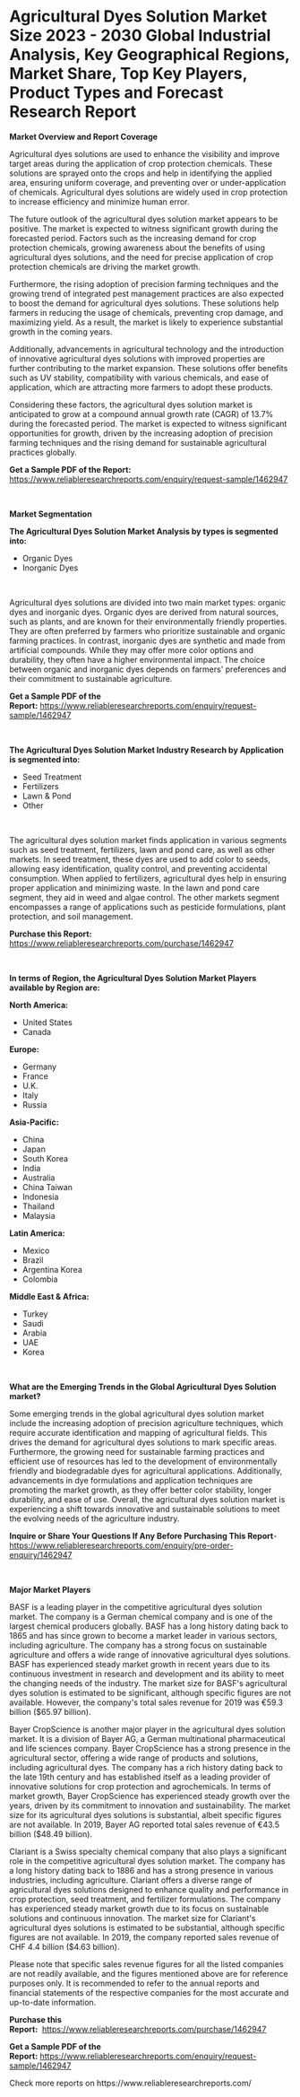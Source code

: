 <p><h1>Agricultural Dyes Solution Market Size 2023 - 2030 Global Industrial Analysis, Key Geographical Regions, Market Share, Top Key Players, Product Types and Forecast Research Report</h1></p><p><strong>Market Overview and Report Coverage</strong></p>
<p><p>Agricultural dyes solutions are used to enhance the visibility and improve target areas during the application of crop protection chemicals. These solutions are sprayed onto the crops and help in identifying the applied area, ensuring uniform coverage, and preventing over or under-application of chemicals. Agricultural dyes solutions are widely used in crop protection to increase efficiency and minimize human error.</p><p>The future outlook of the agricultural dyes solution market appears to be positive. The market is expected to witness significant growth during the forecasted period. Factors such as the increasing demand for crop protection chemicals, growing awareness about the benefits of using agricultural dyes solutions, and the need for precise application of crop protection chemicals are driving the market growth.</p><p>Furthermore, the rising adoption of precision farming techniques and the growing trend of integrated pest management practices are also expected to boost the demand for agricultural dyes solutions. These solutions help farmers in reducing the usage of chemicals, preventing crop damage, and maximizing yield. As a result, the market is likely to experience substantial growth in the coming years.</p><p>Additionally, advancements in agricultural technology and the introduction of innovative agricultural dyes solutions with improved properties are further contributing to the market expansion. These solutions offer benefits such as UV stability, compatibility with various chemicals, and ease of application, which are attracting more farmers to adopt these products.</p><p>Considering these factors, the agricultural dyes solution market is anticipated to grow at a compound annual growth rate (CAGR) of 13.7% during the forecasted period. The market is expected to witness significant opportunities for growth, driven by the increasing adoption of precision farming techniques and the rising demand for sustainable agricultural practices globally.</p></p>
<p><strong>Get a Sample PDF of the Report:</strong> <a href="https://www.reliableresearchreports.com/enquiry/request-sample/1462947">https://www.reliableresearchreports.com/enquiry/request-sample/1462947</a></p>
<p>&nbsp;</p>
<p><strong>Market Segmentation</strong></p>
<p><strong>The Agricultural Dyes Solution Market Analysis by types is segmented into:</strong></p>
<p><ul><li>Organic Dyes</li><li>Inorganic Dyes</li></ul></p>
<p>&nbsp;</p>
<p><p>Agricultural dyes solutions are divided into two main market types: organic dyes and inorganic dyes. Organic dyes are derived from natural sources, such as plants, and are known for their environmentally friendly properties. They are often preferred by farmers who prioritize sustainable and organic farming practices. In contrast, inorganic dyes are synthetic and made from artificial compounds. While they may offer more color options and durability, they often have a higher environmental impact. The choice between organic and inorganic dyes depends on farmers' preferences and their commitment to sustainable agriculture.</p></p>
<p><strong>Get a Sample PDF of the Report:</strong>&nbsp;<a href="https://www.reliableresearchreports.com/enquiry/request-sample/1462947">https://www.reliableresearchreports.com/enquiry/request-sample/1462947</a></p>
<p>&nbsp;</p>
<p><strong>The Agricultural Dyes Solution Market Industry Research by Application is segmented into:</strong></p>
<p><ul><li>Seed Treatment</li><li>Fertilizers</li><li>Lawn & Pond</li><li>Other</li></ul></p>
<p>&nbsp;</p>
<p><p>The agricultural dyes solution market finds application in various segments such as seed treatment, fertilizers, lawn and pond care, as well as other markets. In seed treatment, these dyes are used to add color to seeds, allowing easy identification, quality control, and preventing accidental consumption. When applied to fertilizers, agricultural dyes help in ensuring proper application and minimizing waste. In the lawn and pond care segment, they aid in weed and algae control. The other markets segment encompasses a range of applications such as pesticide formulations, plant protection, and soil management.</p></p>
<p><strong>Purchase this Report:</strong>&nbsp; <a href="https://www.reliableresearchreports.com/purchase/1462947">https://www.reliableresearchreports.com/purchase/1462947</a></p>
<p>&nbsp;</p>
<p><strong>In terms of Region, the Agricultural Dyes Solution Market Players available by Region are:</strong></p>
<p>
    <p> <strong> North America: </strong>
        <ul>
            <li>United States</li>
            <li>Canada</li>
        </ul>
        </p> 
    <p> <strong> Europe: </strong>
        <ul>
            <li>Germany</li>
            <li>France</li>
            <li>U.K.</li>
            <li>Italy</li>
            <li>Russia</li>
        </ul>
        </p> 
    <p> <strong> Asia-Pacific: </strong>
        <ul>
            <li>China</li>
            <li>Japan</li>
            <li>South Korea</li>
            <li>India</li>
            <li>Australia</li>
            <li>China Taiwan</li>
            <li>Indonesia</li>
            <li>Thailand</li>
            <li>Malaysia</li>
        </ul>
        </p> 
    <p> <strong> Latin America: </strong>
        <ul>
            <li>Mexico</li>
            <li>Brazil</li>
            <li>Argentina Korea</li>
            <li>Colombia</li>
        </ul>
        </p> 
    <p> <strong> Middle East & Africa: </strong>
        <ul>
            <li>Turkey</li>
            <li>Saudi</li>
            <li>Arabia</li>
            <li>UAE</li>
            <li>Korea</li>
        </ul>
    </p>
    </p>
<p>&nbsp;</p>
<p><strong>What are the Emerging Trends in the Global Agricultural Dyes Solution market?</strong></p>
<p><p>Some emerging trends in the global agricultural dyes solution market include the increasing adoption of precision agriculture techniques, which require accurate identification and mapping of agricultural fields. This drives the demand for agricultural dyes solutions to mark specific areas. Furthermore, the growing need for sustainable farming practices and efficient use of resources has led to the development of environmentally friendly and biodegradable dyes for agricultural applications. Additionally, advancements in dye formulations and application techniques are promoting the market growth, as they offer better color stability, longer durability, and ease of use. Overall, the agricultural dyes solution market is experiencing a shift towards innovative and sustainable solutions to meet the evolving needs of the agriculture industry.</p></p>
<p><strong>Inquire or Share Your Questions If Any Before Purchasing This Report</strong>- <a href="https://www.reliableresearchreports.com/enquiry/pre-order-enquiry/1462947">https://www.reliableresearchreports.com/enquiry/pre-order-enquiry/1462947</a></p>
<p>&nbsp;</p>
<p><strong>Major Market Players</strong></p>
<p><p>BASF is a leading player in the competitive agricultural dyes solution market. The company is a German chemical company and is one of the largest chemical producers globally. BASF has a long history dating back to 1865 and has since grown to become a market leader in various sectors, including agriculture. The company has a strong focus on sustainable agriculture and offers a wide range of innovative agricultural dyes solutions. BASF has experienced steady market growth in recent years due to its continuous investment in research and development and its ability to meet the changing needs of the industry. The market size for BASF's agricultural dyes solution is estimated to be significant, although specific figures are not available. However, the company's total sales revenue for 2019 was €59.3 billion ($65.97 billion).</p><p>Bayer CropScience is another major player in the agricultural dyes solution market. It is a division of Bayer AG, a German multinational pharmaceutical and life sciences company. Bayer CropScience has a strong presence in the agricultural sector, offering a wide range of products and solutions, including agricultural dyes. The company has a rich history dating back to the late 19th century and has established itself as a leading provider of innovative solutions for crop protection and agrochemicals. In terms of market growth, Bayer CropScience has experienced steady growth over the years, driven by its commitment to innovation and sustainability. The market size for its agricultural dyes solutions is substantial, albeit specific figures are not available. In 2019, Bayer AG reported total sales revenue of €43.5 billion ($48.49 billion).</p><p>Clariant is a Swiss specialty chemical company that also plays a significant role in the competitive agricultural dyes solution market. The company has a long history dating back to 1886 and has a strong presence in various industries, including agriculture. Clariant offers a diverse range of agricultural dyes solutions designed to enhance quality and performance in crop protection, seed treatment, and fertilizer formulations. The company has experienced steady market growth due to its focus on sustainable solutions and continuous innovation. The market size for Clariant's agricultural dyes solutions is estimated to be substantial, although specific figures are not available. In 2019, the company reported sales revenue of CHF 4.4 billion ($4.63 billion).</p><p>Please note that specific sales revenue figures for all the listed companies are not readily available, and the figures mentioned above are for reference purposes only. It is recommended to refer to the annual reports and financial statements of the respective companies for the most accurate and up-to-date information.</p></p>
<p><strong>Purchase this Report:</strong>&nbsp;&nbsp;<a href="https://www.reliableresearchreports.com/purchase/1462947">https://www.reliableresearchreports.com/purchase/1462947</a></p>
<p></p>
<p><strong>Get a Sample PDF of the Report:</strong>&nbsp;<a href="https://www.reliableresearchreports.com/enquiry/request-sample/1462947">https://www.reliableresearchreports.com/enquiry/request-sample/1462947</a></p>
<p>Check more reports on https://www.reliableresearchreports.com/</p>